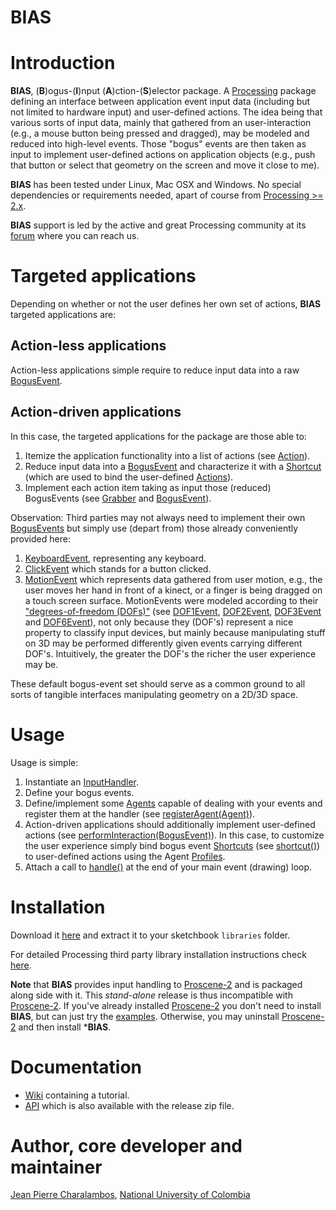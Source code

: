 BIAS
====

# Introduction

**BIAS**, (**B**)ogus-(**I**)nput (**A**)ction-(**S**)elector package. A [Processing](http://processing.org) package
defining an interface between application event input data (including but not limited to hardware input) and user-defined
actions. The idea being that various sorts of input data, mainly that gathered from an user-interaction (e.g., a mouse
button being pressed and dragged), may be modeled and reduced into high-level events. Those "bogus" events are then taken
as input to implement user-defined actions on application objects (e.g., push that button or select that geometry on the
screen and move it close to me).

**BIAS** has been tested under Linux, Mac OSX and Windows. No special dependencies or requirements needed, apart of course from
[Processing >= 2.x](https://processing.org/download/).

**BIAS** support is led by the active and great Processing community at its [forum](http://forum.processing.org/two/) where you can reach us.

# Targeted applications

Depending on whether or not the user defines her own set of actions, **BIAS** targeted applications are:

## Action-less applications

Action-less applications simple require to reduce input data into a raw [BogusEvent](http://otrolado.info/biasApi/remixlab/bias/core/BogusEvent.html).

## Action-driven applications

In this case, the targeted applications for the package are those able to:

1. Itemize the application functionality into a list of actions (see [Action](http://otrolado.info/biasApi/remixlab/bias/core/Action.html)).
2. Reduce input data into a [BogusEvent](http://otrolado.info/biasApi/remixlab/bias/core/BogusEvent.html) and characterize it with a
[Shortcut](http://otrolado.info/biasApi/remixlab/bias/event/shortcut/Shortcut.html) (which are used to bind the user-defined
[Actions](http://otrolado.info/biasApi/remixlab/bias/core/Action.html)).
3. Implement each action item taking as input those (reduced) BogusEvents (see [Grabber](http://otrolado.info/biasApi/remixlab/bias/core/Grabber.html)
and [BogusEvent](http://otrolado.info/biasApi/remixlab/bias/core/BogusEvent.html)).

Observation: Third parties may not always need to implement their own [BogusEvents](http://otrolado.info/biasApi/remixlab/bias/core/BogusEvent.html)
but simply use (depart from) those already conveniently provided here:

1. [KeyboardEvent](http://otrolado.info/biasApi/remixlab/bias/event/KeyboardEvent.html), representing any keyboard.
2. [ClickEvent](http://otrolado.info/biasApi/remixlab/bias/event/ClickEvent.html) which stands for a button clicked.
3. [MotionEvent](http://otrolado.info/biasApi/remixlab/bias/event/MotionEvent.html) which represents data gathered from user motion, e.g., the user moves her
hand in front of a kinect, or a finger is being dragged on a touch screen surface. MotionEvents were modeled
according to their ["degrees-of-freedom (DOFs)"](http://en.wikipedia.org/wiki/Degrees_of_freedom_(mechanics)) (see
[DOF1Event](http://otrolado.info/biasApi/remixlab/bias/event/DOF1Event.html), [DOF2Event](http://otrolado.info/biasApi/remixlab/bias/event/DOF2Event.html),
[DOF3Event](http://otrolado.info/biasApi/remixlab/bias/event/DOF3Event.html) and [DOF6Event](http://otrolado.info/biasApi/remixlab/bias/event/DOF6Event.html)),
not only because they (DOF's) represent a nice property to classify input devices, but mainly because manipulating stuff on 3D may be performed differently
given events carrying different DOF's. Intuitively, the greater the DOF's the richer the user experience may be.

These default bogus-event set should serve as a common ground to all sorts of tangible interfaces manipulating geometry on a 2D/3D space.

# Usage

Usage is simple:

1. Instantiate an [InputHandler](http://otrolado.info/biasApi/remixlab/bias/core/InputHandler.html).
2. Define your bogus events.
3. Define/implement some [Agents](http://otrolado.info/biasApi/remixlab/bias/core/Agent.html) capable of dealing with your events and register them 
at the handler (see [registerAgent(Agent)](http://otrolado.info/biasApi/remixlab/bias/core/InputHandler.html#registerAgent(remixlab.bias.core.Agent))).
4. Action-driven applications should additionally implement user-defined actions (see 
[performInteraction(BogusEvent)](http://otrolado.info/biasApi/remixlab/bias/core/Grabber.html#performInteraction(remixlab.bias.core.BogusEvent))).
In this case, to customize the user experience simply bind bogus event [Shortcuts](http://otrolado.info/biasApi/remixlab/bias/event/shortcut/Shortcut.html) 
(see [shortcut()](http://otrolado.info/biasApi/remixlab/bias/core/BogusEvent.html#shortcut())) to user-defined actions using the Agent
[Profiles](http://otrolado.info/biasApi/remixlab/bias/agent/profile/Profile.html).
5. Attach a call to [handle()](http://otrolado.info/biasApi/remixlab/bias/core/InputHandler.html#handle()) at the end of your main event (drawing) loop.

# Installation

Download it [here](https://github.com/nakednous/bias/releases/download/v-1.0.0/bias-1.0.0.zip) and extract it to your sketchbook `libraries` folder.

For detailed Processing third party library installation instructions check [here](http://wiki.processing.org/w/How_to_Install_a_Contributed_Library#Manual_Install).

**Note** that **BIAS** provides input handling to [Proscene-2](http://nakednous.github.io/projects/proscene/) and is packaged along side with it.
This *stand-alone* release is thus incompatible with [Proscene-2](http://nakednous.github.io/projects/proscene/). If you've already installed
[Proscene-2](http://nakednous.github.io/projects/proscene/) you don't need to install **BIAS**, but can just try the [examples](https://github.com/nakednous/bias/tree/master/examples).
Otherwise, you may uninstall [Proscene-2](http://nakednous.github.io/projects/proscene/) and then install ***BIAS**.

# Documentation

* [Wiki](https://github.com/nakednous/bias/wiki) containing a tutorial.
* [API](http://otrolado.info/biasApi) which is also available with the release zip file.

# Author, core developer and maintainer

[Jean Pierre Charalambos](http://disi.unal.edu.co/profesores/pierre/), [National University of Colombia](http://www.unal.edu.co)
